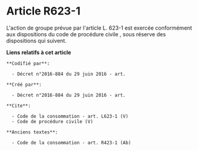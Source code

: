 # Article R623-1

L'action de groupe prévue par l'article L. 623-1 est exercée conformément aux dispositions du 
code de procédure civile
, sous réserve des dispositions qui suivent.

**Liens relatifs à cet article**

	**Codifié par**:

	  - Décret n°2016-884 du 29 juin 2016 - art.

	**Créé par**:

	  - Décret n°2016-884 du 29 juin 2016 - art.

	**Cite**:

	  - Code de la consommation - art. L623-1 (V)
	  - Code de procédure civile (V)

	**Anciens textes**:

	  - Code de la consommation - art. R423-1 (Ab)
